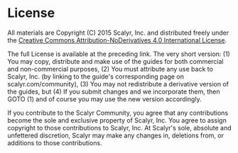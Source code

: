 # License

All materials are Copyright (C) 2015 Scalyr, Inc. and distributed freely under the [Creative Commons Attribution-NoDerivatives 4.0 International License](http://creativecommons.org/licenses/by-nd/4.0/).  

The full License is available at the preceding link.  The very short version:  (1) You may copy, distribute and make use of the guides for both commercial and non-commercial purposes, (2) You must attribute any use back to Scalyr, Inc. (by linking to the guide's corresponding page on scalyr.com/community), (3) You may not redistribute a derivative version of the guides, but (4) If you submit changes and we incorporate them, then GOTO (1) and of course you may use the new version accordingly.

If you contribute to the Scalyr Community, you agree that any contributions become the sole and exclusive property of Scalyr, Inc. You agree to assign copyright to those contributions to Scalyr, Inc.  At Scalyr's sole, absolute and unfettered discretion, Scalyr may make any changes in, deletions from, or additions to those contributions.